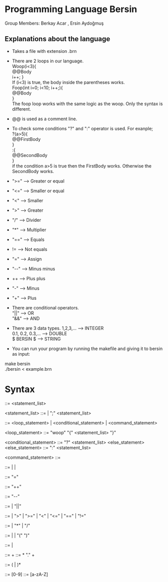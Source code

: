 # Programming Language Bersin
Group Members: Berkay Acar , Ersin Aydoğmuş

## Explanations about the language

- Takes a file with extension .brn
- There are 2 loops in our language.      
  Woop(i<3){          
  @@Body      
  i++;
}  
If (i<3) is true, the body inside the parentheses works.                  
Foop(int i=0; i<10; i++;){            
@@Body          
}  
The foop loop works with the same logic as the woop. Only the syntax is different.
- @@ is used as a comment line.    
- To check some conditions "?" and ":" operator is used. For exanple;     
?(a>5){   
@@FirstBody      
}   
:{    
@@SecondBody   
}     
if the condition a>5 is true then the FirstBody works. Otherwise the SecondBody works.    
- ">=" --> Greater or equal   
- "<=" --> Smaller or equal   
- "<" --> Smaller   
- ">" --> Greater   
- "/" --> Divider   
- "*" --> Multiplier  
- "==" --> Equals   
- != --> Not equals   
- "=" --> Assign  
- "--" --> Minus minus  
- ++ --> Plus plus  
- "-" --> Minus 
- "+" --> Plus
- There are conditional operators.    
"||" --> OR     
"&&" --> AND    
- There are 3 data types.
1,2,3,... --> INTEGER   
0.1, 0.2, 0.3,... --> DOUBLE    
$ BERSIN $  --> STRING    

- You can run your program by running the makefile and giving it to bersin as input:

make bersin   
 ./bersin < example.brn     



# Syntax

<program>        ::= <statement_list>

<statement_list> ::= <statement>
                   | <statement> ";" <statement_list>

<statement>      ::= <loop_statement>
                   | <conditional_statement>
                   | <command_statement>

<loop_statement> ::= "woop" <expression> "{" <statement_list> "}"

<conditional_statement> ::= "?" <expression> <statement_list> <else_statement>
<else_statement> ::= ":" <statement_list>

<command_statement> ::= <identifier> <command>

<command>        ::= <assignment>
                   | <increment>
                   | <decrement>

<assignment>     ::= "=" <expression>

<increment>      ::= "++"

<decrement>      ::= "--"

<expression>     ::= <comparison>
                   | <comparison> "||" <comparison>

<comparison>     ::= <term>
                   | <term> ">" <term>
                   | <term> ">=" <term>
                   | <term> "<" <term>
                   | <term> "<=" <term>
                   | <term> "==" <term>
                   | <term> "!=" <term>

<term>           ::= <factor>
                   | <factor> "*" <factor>
                   | <factor> "/" <factor>

<factor>         ::= <number>
                   | <identifier>
                   | "(" <expression> ")"

<number>         ::= <integer> | <double>

<integer>        ::= <digit>+
<double>         ::= <digit>* "." <digit>+

<identifier>     ::= <letter> (<letter> | <digit>)*

<digit>          ::= [0-9]
<letter>         ::= [a-zA-Z]
